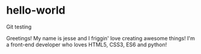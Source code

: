 # hello-world
Git testing

Greetings! My name is jesse and I friggin' love creating awesome things! 
I'm a front-end developer who loves HTML5, CSS3, ES6 and python!
